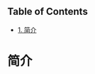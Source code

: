 <nav id="table-of-contents">
<h2>Table of Contents</h2>
<div id="text-table-of-contents">
<ul>
<li><a href="#orgheadline1">1. 简介</a></li>
</ul>
</div>
</nav>


# 简介<a id="orgheadline1"></a>